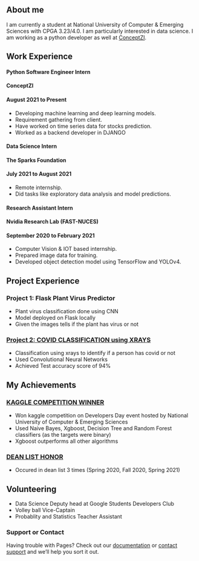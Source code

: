 ## About me

I am currently a student at National University of Computer & Emerging Sciences with CPGA 3.23/4.0. I am particularly interested in data science. I am working as a python developer as well at [ConceptZI](https://conceptzi.com/our-team/).

## Work Experience
#### Python Software Engineer Intern
#### ConceptZI
#### August 2021 to Present
- Developing machine learning and deep learning models.
- Requirement gathering from client.
- Have worked on time series data for stocks prediction.
- Worked as a backend developer in DJANGO

#### Data Science Intern
#### The Sparks Foundation
#### July 2021 to August 2021
- Remote internship.
- Did tasks like exploratory data analysis and model predictions. 

#### Research Assistant Intern 
#### Nvidia Research Lab (FAST-NUCES)
#### September 2020 to February 2021
- Computer Vision & IOT based internship.
- Prepared image data for training.
- Developed object detection model using TensorFlow and YOLOv4.


## Project Experience
### Project 1: Flask Plant Virus Predictor
- Plant virus classification done using CNN
- Model deployed on Flask locally 
- Given the images tells if the plant has virus or not

### [Project 2: COVID CLASSIFICATION using XRAYS](https://github.com/YassaFareed/Project-Covid)
- Classification using xrays to identify if a person has covid or not
- Used Convolutional Neural Networks 
- Achieved Test accuracy score of 94% 


## My Achievements
### [KAGGLE COMPETITION WINNER](https://www.kaggle.com/c/devday21-data-science-competition/leaderboard)
- Won kaggle competition on Developers Day event hosted by National University of Computer & Emerging Sciences
- Used Naive Bayes, Xgboost, Decision Tree and Random Forest classifiers (as the targets were binary) 
- Xgboost outperforms all other algorithms

### [DEAN LIST HONOR](https://nu.edu.pk/Campus/Karachi/DeanLists)
- Occured in dean list 3 times (Spring 2020, Fall 2020, Spring 2021)


## Volunteering
- Data Science Deputy head at Google Students Developers Club
- Volley ball Vice-Captain
- Probablity and Statistics Teacher Assistant 

### Support or Contact

Having trouble with Pages? Check out our [documentation](https://docs.github.com/categories/github-pages-basics/) or [contact support](https://support.github.com/contact) and we’ll help you sort it out.
